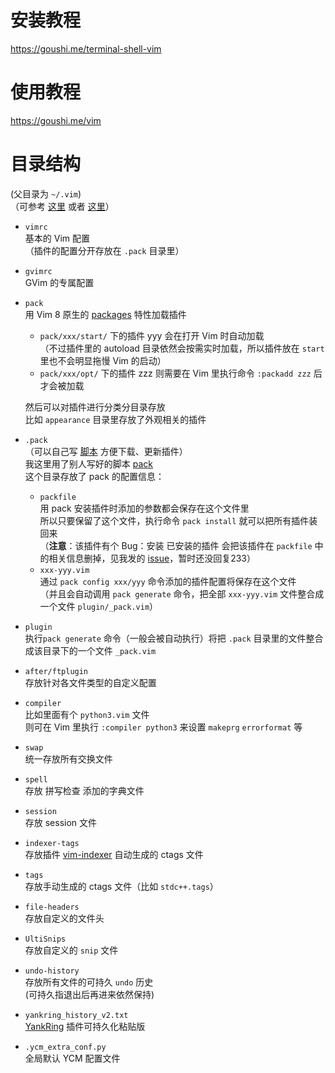 # 安装教程  
  
https://goushi.me/terminal-shell-vim  
  
# 使用教程  
  
https://goushi.me/vim  
  
# 目录结构  
  
(父目录为 `~/.vim`)  
（可参考 [这里](http://learnvimscriptthehardway.stevelosh.com/chapters/42.html) 或者 [这里](http://www.panozzaj.com/blog/2011/09/09/vim-directory-structure/)）  
  
* `vimrc`  
  基本的 Vim 配置  
  （插件的配置分开存放在 `.pack` 目录里）  
  
* `gvimrc`  
  GVim 的专属配置  
  
* `pack`  
  用 Vim 8 原生的 [packages](https://shapeshed.com/vim-packages/) 特性加载插件  
  * `pack/xxx/start/` 下的插件 yyy 会在打开 Vim 时自动加载  
    （不过插件里的 autoload 目录依然会按需实时加载，所以插件放在 `start` 里也不会明显拖慢 Vim 的启动）  
  * `pack/xxx/opt/` 下的插件 zzz 则需要在 Vim 里执行命令 `:packadd zzz` 后才会被加载  
  
  然后可以对插件进行分类分目录存放  
  比如 `appearance` 目录里存放了外观相关的插件  
  
* `.pack`  
  （可以自己写 [脚本](https://gist.github.com/d9f571575827d5032a23f23ae365da37) 方便下载、更新插件）  
  我这里用了别人写好的脚本 [pack](https://github.com/maralla/pack)    
  这个目录存放了 pack 的配置信息：  
  * `packfile`  
    用 pack 安装插件时添加的参数都会保存在这个文件里  
    所以只要保留了这个文件，执行命令 `pack install` 就可以把所有插件装回来  
    （**注意**：该插件有个 Bug：安装 已安装的插件 会把该插件在 `packfile` 中的相关信息删掉，见我发的 [issue](https://github.com/maralla/pack/issues/25)，暂时还没回复233）  
  * `xxx-yyy.vim`  
    通过 `pack config xxx/yyy` 命令添加的插件配置将保存在这个文件  
    （并且会自动调用 `pack generate` 命令，把全部 `xxx-yyy.vim` 文件整合成一个文件 `plugin/_pack.vim`）  
  
  
* `plugin`  
  执行`pack generate` 命令（一般会被自动执行）将把 `.pack` 目录里的文件整合成该目录下的一个文件 `_pack.vim`  
  
* `after/ftplugin`  
  存放针对各文件类型的自定义配置  
  
* `compiler`  
  比如里面有个 `python3.vim` 文件  
  则可在 Vim 里执行 `:compiler python3` 来设置 `makeprg` `errorformat` 等  
  
* `swap`  
  统一存放所有交换文件  
  
* `spell`  
  存放 拼写检查 添加的字典文件  
  
* `session`  
  存放 session 文件  
  
* `indexer-tags`  
  存放插件 [vim-indexer](https://github.com/alvan/vim-indexer) 自动生成的 ctags 文件  
  
* `tags`  
  存放手动生成的 ctags 文件（比如 `stdc++.tags`）  
  
* `file-headers`  
  存放自定义的文件头  
  
* `UltiSnips`  
  存放自定义的 `snip` 文件  
  
* `undo-history`  
  存放所有文件的可持久 `undo` 历史  
  (可持久指退出后再进来依然保持)  
  
* `yankring_history_v2.txt`  
   [YankRing](https://github.com/vim-scripts/YankRing.vim) 插件可持久化粘贴版  
  
* `.ycm_extra_conf.py`  
  全局默认 YCM 配置文件  
